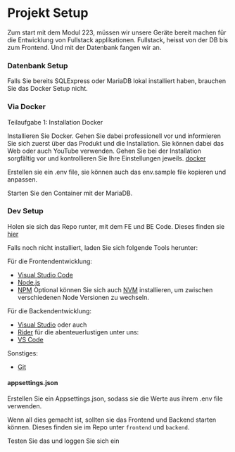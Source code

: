 # Projekt Setup

Zum start mit dem Modul 223, müssen wir unsere Geräte bereit machen für die Entwicklung von Fullstack applikationen. Fullstack, heisst von der DB bis zum Frontend. Und mit der Datenbank fangen wir an.

### Datenbank Setup

Falls Sie bereits SQLExpress oder MariaDB lokal installiert haben, brauchen Sie das Docker Setup nicht.

### Via Docker

Teilaufgabe 1: Installation Docker

Installieren Sie Docker. Gehen Sie dabei professionell vor und informieren Sie sich zuerst über das Produkt und die Installation. Sie können dabei das Web oder auch YouTube verwenden. Gehen Sie bei der Installation sorgfältig vor und kontrollieren Sie Ihre Einstellungen jeweils. [docker](https://docs.docker.com/get-docker/)

Erstellen sie ein .env file, sie können auch das env.sample file kopieren und anpassen.

Starten Sie den Container mit der MariaDB. 


### Dev Setup

Holen sie sich das Repo runter, mit dem FE und BE Code.
Dieses finden sie [hier](https://github.com/GF3R/223-ma-app)

Falls noch nicht installiert, laden Sie sich folgende Tools herunter:

Für die Frontendentwicklung:
- [Visual Studio Code](https://code.visualstudio.com/)
- [Node.js](https://nodejs.org/en/)
- [NPM](https://www.npmjs.com/)
Optional können Sie sich auch [NVM](https://www.freecodecamp.org/news/node-version-manager-nvm-install-guide/) installieren, um zwischen verschiedenen Node Versionen zu wechseln.


Für die Backendentwicklung:
- [Visual Studio](https://visualstudio.microsoft.com/de/vs/)
oder auch 
- [Rider](https://www.jetbrains.com/rider/)
für die abenteuerlustigen unter uns:
- [VS Code](https://code.visualstudio.com/)

Sonstiges:

- [Git](https://git-scm.com/)

#### appsettings.json

Erstellen Sie ein Appsettings.json, sodass sie die Werte aus ihrem .env file verwenden. 


Wenn all dies gemacht ist, sollten sie das Frontend und Backend starten können.
Dieses finden sie im Repo unter `frontend` und `backend`.

Testen Sie das und loggen Sie sich ein